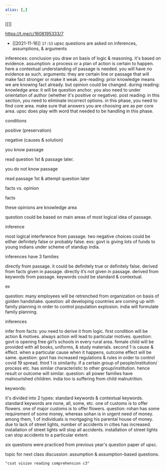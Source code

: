 ```yaml
---
alias: [,]
---
```

[[]]

https://t.me/c/1608195333/7

- [[2021-11-16]] `17:53`
upsc questions are asked on inferences, assumptions, & arguments

inferences: conclusion you draw on basis of logic & reasoning. it's based on evidence.
assumption: a process or a plan of action is certain to happen. here a contextual understanding of passage is needed. you will have no evidence as such.
arguments: they are certain line or passage that will make fact stronger or make it weak.
pre-reading: prior knowledge means we are knowing fact already. but opinion could be changed.
during reading: knowledge area: it will be question anchor. you also need to under orientation of author (whether it's positive or negative).
post reading: in this section, you need to eliminate incorrect options. in this phase, you need to find core area. make sure that answers you are choosing are as per core area. upsc does play with word that needed to be handling in this phase.

conditions


positive (preservation)


negative (causes & solution)

you know passage


read question 1st & passage later.




you do not know passage


read passage 1st & attempt question later




facts vs. opinion


facts


these opinions are knowledge area



question could be based on main areas of most logical idea of passage.

inference

most logical interference from passage.
two negative choices could be either definitely false or probably false.
exs: govt is giving lots of funds to young indians under scheme of standup india.

inferences have 3 families

directly from passage. it could be definitely true or definitely false.
derived from facts given in passage. directly it’s not given in passage.
derived from keywords from passage. keywords could be standard & contextual.

ex

question: many employees will be retrenched from organization on basis of golden handshake.
question: all developing countries are coming up with family planning in order to control population explosion. india will formulate family planning.

inferences

infer from facts: you need to derive it from logic.
first condition will be action & motives. always action will lead to particular motives.
question: govt is opening free girl’s schools in every rural area. female child will be provided with all books, uniforms, & study materials.
second 1 is cause & effect. when a particular cause when it happens, outcome effect will be same.
question: govt has increased regulations & rules in order to control covid 19 spread.
third 1 is similarity. if a certain group of people/institution/ process etc. has similar characteristic to other group/institution. hence result or outcome will similar.
question: all power families have malnourished children. india too is suffering from child malnutrition.

keywords:

it's divided into 2 types: standard keywords & contextual keywords.
standard keywords are none, all, some, etc.
one of customs is to offer flowers.
one of major customs is to offer flowers.
question: rohan has some requirement of some money, whereas sohan is in urgent need of money. among them, 1 of individuals is mortgaging his parental house of money.
due to lack of street lights, number of accidents in cities has increased.
installation of street lights will stop all accidents.
installation of street lights can stop accidents to a particular extent.

six questions were practiced from previous year's question paper of upsc.

topic for next class discussion:  assumption & assumption-based questions.


```query
"csat vision reading comprehension c3"
```